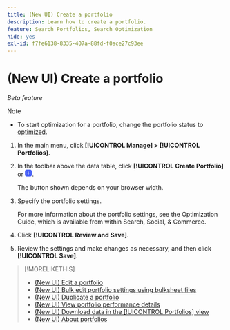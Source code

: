 ```yaml
---
title: (New UI) Create a portfolio
description: Learn how to create a portfolio.
feature: Search Portfolios, Search Optimization
hide: yes
exl-id: f7fe6138-8335-407a-88fd-f0ace27c93ee
---
```

# (New UI) Create a portfolio

*Beta feature*

>[!NOTE]
>
>* To start optimization for a portfolio, change the portfolio status to [optimized](portfolio-about.md#portfolio-status).

1. In the main menu, click **[!UICONTROL Manage] > [!UICONTROL Portfolios]**.

1. In the toolbar above the data table, click **[!UICONTROL Create Portfolio]** or ![Add](/help/search-social-commerce/assets/add-new.png "Add").

   The button shown depends on your browser width.

1. Specify the portfolio settings.

   For more information about the portfolio settings, see the Optimization Guide, which is available from within Search, Social, & Commerce.

1. Click **[!UICONTROL Review and Save]**.

1. Review the settings and make changes as necessary, and then click **[!UICONTROL Save]**.

>[!MORELIKETHIS]
>
>* [(New UI) Edit a portfolio](portfolio-edit.md)
>* [(New UI) Bulk edit portfolio settings using bulksheet files](portfolio-bulksheets.md)
>* [(New UI) Duplicate a portfolio](portfolio-duplicate.md)
>* [(New UI) View portfolio performance details](portfolio-details.md)
>* [(New UI) Download data in the [!UICONTROL Portfolios] view](portfolio-view-report.md)
>* [(New UI) About portfolios](portfolio-about.md)
